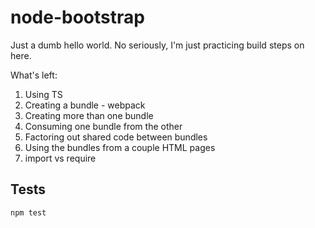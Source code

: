 # node-bootstrap
Just a dumb hello world. No seriously, I'm just practicing build steps on here.

What's left: 
1. Using TS
2. Creating a bundle - webpack
3. Creating more than one bundle
4. Consuming one bundle from the other
5. Factoring out shared code between bundles
6. Using the bundles from a couple HTML pages
7. import vs require

## Tests

  `npm test`
